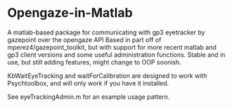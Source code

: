 # Opengaze-in-Matlab
A matlab-based package for communicating with gp3 eyetracker by gazepoint over the opengaze API
Based in part off of mperez4/gazepoint_toolkit, but with support for more recent matlab and gp3 client versions and some useful administration functions.
Stable and in use, but still adding features, might change to OOP soonish.

KbWaitEyeTracking and waitForCalibration are designed to work with Psychtoolbox, and will only work if you have it installed.

See eyeTrackingAdmin.m for an example usage pattern.
